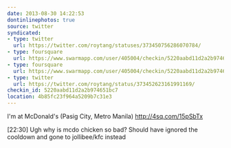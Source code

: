 ```yaml
---
date: 2013-08-30 14:22:53
dontinlinephotos: true
source: twitter
syndicated:
- type: twitter
  url: https://twitter.com/roytang/statuses/373450756286070784/
- type: foursquare
  url: https://www.swarmapp.com/user/405004/checkin/5220aabd11d2a2b974651bc7?s=7aAF8mvZ6aFAUCCLdR7s5uL0Yhg&ref=tw
- type: foursquare
  url: https://www.swarmapp.com/user/405004/checkin/5220aabd11d2a2b974651bc7?s=7aAF8mvZ6aFAUCCLdR7s5uL0Yhg&ref=tw
- type: twitter
  url: https://twitter.com/roytang/status/373452623161991169/
checkin_id: 5220aabd11d2a2b974651bc7
location: 4b85fc23f964a5209b7c31e3
---
```


I'm at McDonald's (Pasig City, Metro Manila) http://4sq.com/15pSbTx

[22:30] Ugh why is mcdo chicken so bad? Should have ignored the cooldown and gone to jollibee/kfc instead